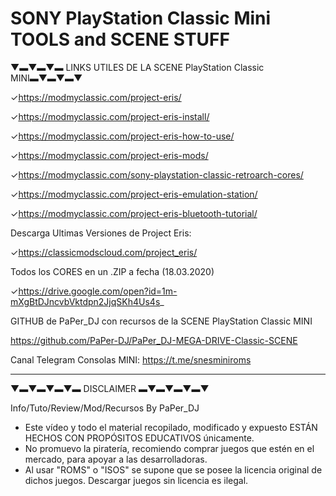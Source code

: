 # SONY PlayStation Classic Mini TOOLS and SCENE STUFF

▼▬▼▬▼▬ LINKS UTILES DE LA SCENE PlayStation Classic MINI▬▼▬▼▬▼

✓https://modmyclassic.com/project-eris/

✓https://modmyclassic.com/project-eris-install/

✓https://modmyclassic.com/project-eris-how-to-use/

✓https://modmyclassic.com/project-eris-mods/

✓https://modmyclassic.com/sony-playstation-classic-retroarch-cores/

✓https://modmyclassic.com/project-eris-emulation-station/

✓https://modmyclassic.com/project-eris-bluetooth-tutorial/


Descarga Ultimas Versiones de Project Eris:

✓https://classicmodscloud.com/project_eris/

Todos los CORES en un .ZIP a fecha (18.03.2020)

✓https://drive.google.com/open?id=1m-mXgBtDJncvbVktdpn2JjqSKh4Us4s_

GITHUB de PaPer_DJ con recursos de la SCENE PlayStation Classic MINI

https://github.com/PaPer-DJ/PaPer_DJ-MEGA-DRIVE-Classic-SCENE


Canal Telegram Consolas MINI: 
https://t.me/snesminiroms

------------------------------------------------------------------

▼▬▼▬▼▬▼▬ DISCLAIMER ▬▼▬▼▬▼▬▼

Info/Tuto/Review/Mod/Recursos By PaPer_DJ

- Este vídeo y todo el material recopilado, modificado y expuesto ESTÁN HECHOS CON PROPÓSITOS EDUCATIVOS únicamente.
- No promuevo la piratería, recomiendo comprar juegos que estén en el mercado, para apoyar a las desarrolladoras.
- Al usar "ROMS" o "ISOS" se supone que se posee la licencia original de dichos juegos. Descargar juegos sin licencia es ilegal.
